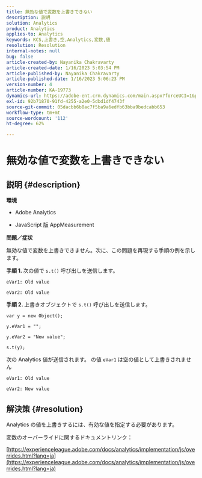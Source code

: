 ```yaml
---
title: 無効な値で変数を上書きできない
description: 説明
solution: Analytics
product: Analytics
applies-to: Analytics
keywords: KCS,上書き,空,Analytics,変数,値
resolution: Resolution
internal-notes: null
bug: false
article-created-by: Nayanika Chakravarty
article-created-date: 1/16/2023 5:03:54 PM
article-published-by: Nayanika Chakravarty
article-published-date: 1/16/2023 5:06:23 PM
version-number: 4
article-number: KA-19773
dynamics-url: https://adobe-ent.crm.dynamics.com/main.aspx?forceUCI=1&pagetype=entityrecord&etn=knowledgearticle&id=7cac99bc-bf95-ed11-aad1-6045bd006149
exl-id: 92b71870-91fd-4255-a2e0-5dbd1df4743f
source-git-commit: 05dacbb6b8ac7f5ba9a6edfb63bba9bedcabb653
workflow-type: tm+mt
source-wordcount: '112'
ht-degree: 62%

---
```


# 無効な値で変数を上書きできない

## 説明 {#description}


<b>環境</b>

- Adobe Analytics

- JavaScript 版 AppMeasurement

<b>問題／症状</b>

無効な値で変数を上書きできません。次に、この問題を再現する手順の例を示します。


<b>手順 1. </b>次の値で `s.t()` 呼び出しを送信します。


```
eVar1: Old value

eVar2: Old value
```


<b>手順 2. </b>上書きオブジェクトで `s.t()` 呼び出しを送信します。


```
var y = new Object();

y.eVar1 = "";

y.eVar2 = "New value";

s.t(y);
```


次の Analytics 値が送信されます。 の値 `eVar1` は空の値として上書きされません


```
eVar1: Old value

eVar2: New value
```



## 解決策 {#resolution}


Analytics の値を上書きするには、有効な値を指定する必要があります。

変数のオーバーライドに関するドキュメントリンク：

[https://experienceleague.adobe.com/docs/analytics/implementation/js/overrides.html?lang=ja](https://experienceleague.adobe.com/docs/analytics/implementation/js/overrides.html?lang=ja)
